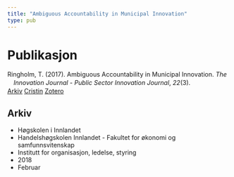 ```yaml
---
title: "Ambiguous Accountability in Municipal Innovation"
type: pub
---
```

<h1>Publikasjon</h1>
<article id="csl-bib-container-KZXCW8WR" class="csl-bib-container">
  <div class="csl-bib-body" style="line-height: 1.35; padding-left: 1em; text-indent:-1em;">
  <div class="csl-entry">Ringholm, T. (2017). Ambiguous Accountability in Municipal Innovation. <i>The Innovation Journal - Public Sector Innovation Journal</i>, <i>22</i>(3).</div>
</div>
  <div class="csl-bib-buttons">
    <a href="#taxonomy-article-KZXCW8WR" class="csl-bib-button">Arkiv</a>
    <a href="https://app.cristin.no/results/show.jsf?id=1569520" alt="Cristin URL" class="csl-bib-button">Cristin</a>
    <a href="http://zotero.org/groups/5022929/items/KZXCW8WR" alt="Zotero URL" class="csl-bib-button">Zotero</a>
  </div>
  <div id="csl-bib-meta-container-KZXCW8WR"></div>
</article>
<div id="csl-bib-meta-KZXCW8WR" class="csl-bib-meta">
  <article id="taxonomy-article-KZXCW8WR" class="taxonomy-article">
    <h1>Arkiv</h1>
    <ul>
      <li>Høgskolen i Innlandet</li>
      <li>Handelshøgskolen Innlandet - Fakultet for økonomi og samfunnsvitenskap</li>
      <li>Institutt for organisasjon, ledelse, styring</li>
      <li>2018</li>
      <li>Februar</li>
    </ul>
  </article>
</div>
